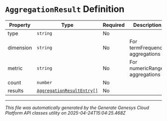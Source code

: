 # `AggregationResult` Definition

| Property | Type | Required | Description |
|----------|------|----------|-------------|
| type | `string` | No |  |
| dimension | `string` | No | For termFrequency aggregations |
| metric | `string` | No | For numericRange aggregations |
| count | `number` | No |  |
| results | [`AggregationResultEntry[]`](aggregationresultentry-definition.md) | No |  |

---

*This file was automatically generated by the Generate Genesys Cloud Platform API classes utility on 2025-04-24T15:04:25.468Z*